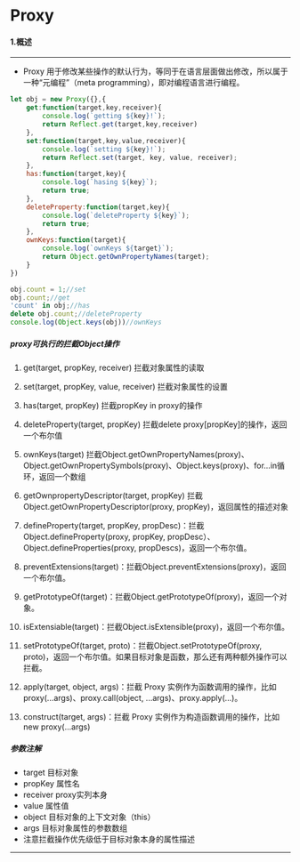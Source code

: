 # Proxy
#### 1.概述
***
+ Proxy 用于修改某些操作的默认行为，等同于在语言层面做出修改，所以属于一种“元编程”（meta programming），即对编程语言进行编程。
```javascript
let obj = new Proxy({},{
    get:function(target,key,receiver){
        console.log(`getting ${key}!`);
        return Reflect.get(target,key,receiver)
    },
    set:function(target,key,value,receiver){
        console.log(`setting ${key}!`);
        return Reflect.set(target, key, value, receiver);
    },
    has:function(target,key){
        console.log(`hasing ${key}`);
        return true;
    },
    deleteProperty:function(target,key){
        console.log(`deleteProperty ${key}`);
        return true;
    },
    ownKeys:function(target){
        console.log(`ownKeys ${target}`);
        return Object.getOwnPropertyNames(target);
    }
})

obj.count = 1;//set
obj.count;//get
'count' in obj;//has
delete obj.count;//deleteProperty
console.log(Object.keys(obj))//ownKeys
```
##### proxy可执行的拦截Object操作
1. get(target, propKey, receiver) 拦截对象属性的读取  

2. set(target, propKey, value, receiver) 拦截对象属性的设置  

3. has(target, propKey) 拦截propKey in proxy的操作

4. deleteProperty(target, propKey) 拦截delete proxy[propKey]的操作，返回一个布尔值

5. ownKeys(target) 拦截Object.getOwnPropertyNames(proxy)、Object.getOwnPropertySymbols(proxy)、Object.keys(proxy)、for...in循环，返回一个数组

6. getOwnpropertyDescriptor(target, propKey) 拦截Object.getOwnPropertyDescriptor(proxy, propKey)，返回属性的描述对象

7. defineProperty(target, propKey, propDesc)：拦截Object.defineProperty(proxy, propKey, propDesc）、Object.defineProperties(proxy, propDescs)，返回一个布尔值。

8. preventExtensions(target)：拦截Object.preventExtensions(proxy)，返回一个布尔值。

9. getPrototypeOf(target)：拦截Object.getPrototypeOf(proxy)，返回一个对象。

10. isExtensiable(target)：拦截Object.isExtensible(proxy)，返回一个布尔值。

11. setPrototypeOf(target, proto)：拦截Object.setPrototypeOf(proxy, proto)，返回一个布尔值。如果目标对象是函数，那么还有两种额外操作可以拦截。

12. apply(target, object, args)：拦截 Proxy 实例作为函数调用的操作，比如proxy(...args)、proxy.call(object, ...args)、proxy.apply(...)。

13. construct(target, args)：拦截 Proxy 实例作为构造函数调用的操作，比如new proxy(...args)  
##### 参数注解
+ target 目标对象
+ propKey 属性名
+ receiver proxy实列本身
+ value 属性值
+ object 目标对象的上下文对象（this）
+ args 目标对象属性的参数数组
+ 注意拦截操作优先级低于目标对象本身的属性描述
***
